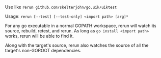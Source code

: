 Use like ```rerun github.com/skelterjohn/go.uik/uiktest```

Usage: ```rerun [--test] [--test-only] <import path> [arg]*```

For any go executable in a normal GOPATH workspace, rerun will watch its source,
rebuild, retest, and rerun. As long as ```go install <import path>``` works,
rerun will be able to find it.

Along with the target's source, rerun also watches the source of all
the target's non-GOROOT dependencies.
